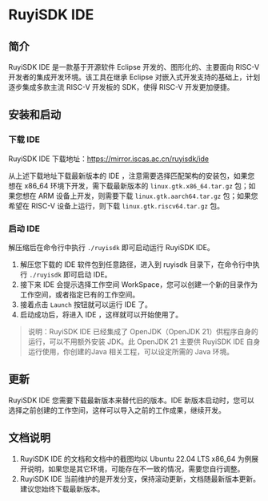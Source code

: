 # RuyiSDK IDE

## 简介

RuyiSDK IDE 是一款基于开源软件 Eclipse 开发的、图形化的、主要面向 RISC-V 开发者的集成开发环境。该工具在继承 Eclipse 对嵌入式开发支持的基础上，计划逐步集成多款主流 RISC-V 开发板的 SDK，使得 RISC-V 开发更加便捷。

## 安装和启动

### 下载 IDE

RuyiSDK IDE 下载地址：<https://mirror.iscas.ac.cn/ruyisdk/ide>

从上述下载地址下载最新版本的 IDE ，注意需要选择匹配架构的安装包，如果您想在 x86_64 环境下开发，需下载最新版本的 `linux.gtk.x86_64.tar.gz` 包；如果您想在 ARM 设备上开发，则需要下载 `linux.gtk.aarch64.tar.gz` 包；如果您希望在 RISC-V 设备上运行，则下载 `linux.gtk.riscv64.tar.gz` 包。

### 启动 IDE

解压缩后在命令行中执行 `./ruyisdk` 即可启动运行 RuyiSDK IDE。

1. 解压您下载的 IDE 软件包到任意路径，进入到 ruyisdk 目录下，在命令行中执行 `./ruyisdk` 即可启动 IDE。
2. 接下来 IDE 会提示选择工作空间 WorkSpace，您可以创建一个新的目录作为工作空间，或者指定已有的工作空间。
3. 接着点击 `Launch` 按钮就可以运行 IDE 了。
4. 启动成功后，将进入 IDE ，这样就可以开始使用了。

> 说明：RuyiSDK IDE 已经集成了 OpenJDK（OpenJDK 21）供程序自身的运行，可以不用额外安装 JDK。此 OpenJDK 21 主要供 RuyiSDK IDE 自身运行使用，你创建的Java 相关工程，可以设定所需的 Java 环境。

## 更新

RuyiSDK IDE 您需要下载最新版本来替代旧的版本。IDE 新版本启动时，您可以选择之前创建的工作空间，这样可以导入之前的工作成果，继续开发。

## 文档说明

1. RuyiSDK IDE 的文档和文档中的截图均以 Ubuntu 22.04 LTS x86_64 为例展开说明，如果您是其它环境，可能存在不一致的情况，需要您自行调整。
2. RuyiSDK IDE 当前维护的是开发分支，保持滚动更新，文档随最新版本更新。建议您始终下载最新版本。
